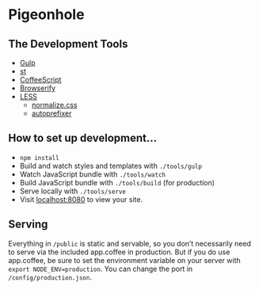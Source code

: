 Pigeonhole
====

## The Development Tools

- [Gulp](http://gulpjs.com/)
- [st](https://github.com/isaacs/st)
- [CoffeeScript](http://coffeescript.org/)
- [Browserify](http://browserify.org/)
- [LESS](http://lesscss.org/)
  - [normalize.css](http://necolas.github.io/normalize.css/)
  - [autoprefixer](https://github.com/less/less-plugin-autoprefix)


## How to set up development…

- `npm install`
- Build and watch styles and templates with `./tools/gulp`
- Watch JavaScript bundle with `./tools/watch`
- Build JavaScript bundle with `./tools/build` (for production)
- Serve locally with `./tools/serve`
- Visit [localhost:8080](http://localhost:8080) to view your site.


## Serving

Everything in `/public` is static and servable, so you don’t necessarily
need to serve via the included app.coffee in production. But if you do use
app.coffee, be sure to set the environment variable on your server with
`export NODE_ENV=production`. You can change the port in
`/config/production.json`.
